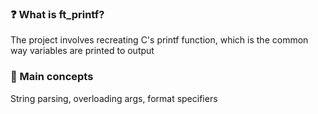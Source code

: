 ### ❓ What is ft_printf?
The project involves recreating C's printf function, which is the common way variables are printed to output

### 📖 Main concepts
String parsing, overloading args, format specifiers
